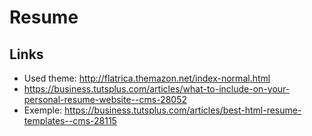 # Resume

## Links
* Used theme: http://flatrica.themazon.net/index-normal.html
* https://business.tutsplus.com/articles/what-to-include-on-your-personal-resume-website--cms-28052
* Exemple: https://business.tutsplus.com/articles/best-html-resume-templates--cms-28115
